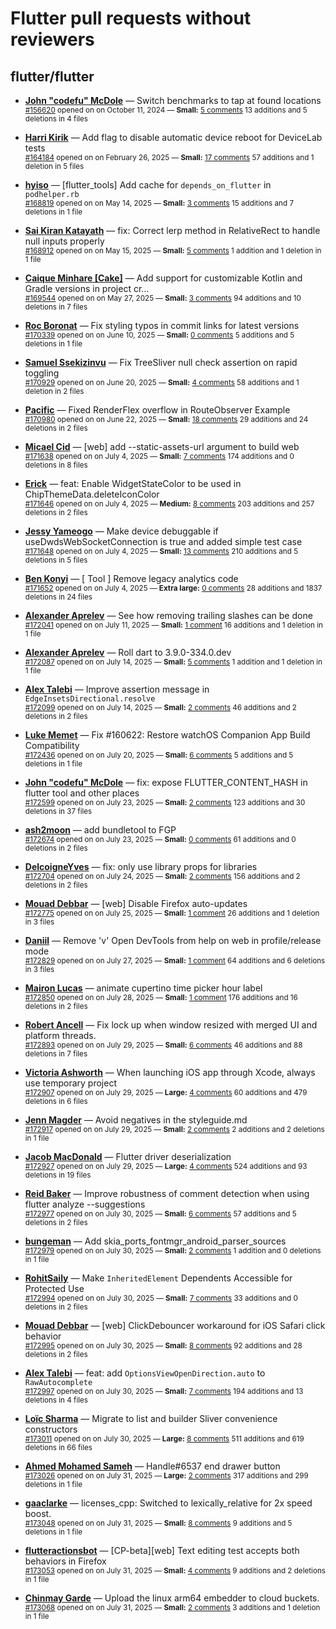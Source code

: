 # Flutter pull requests without reviewers

## flutter/flutter

* **[John "codefu" McDole](https://github.com/jtmcdole)** &mdash; Switch benchmarks to tap at found locations<br />
  <sub>[#156620](https://github.com/flutter/flutter/pull/156620) opened on on October 11, 2024 &mdash; **Small:** [5 comments](https://github.com/flutter/flutter/pull/156620) 13 additions and 5 deletions in 4 files</sub><br />

* **[Harri Kirik](https://github.com/harri35)** &mdash; Add flag to disable automatic device reboot for DeviceLab tests<br />
  <sub>[#164184](https://github.com/flutter/flutter/pull/164184) opened on on February 26, 2025 &mdash; **Small:** [17 comments](https://github.com/flutter/flutter/pull/164184) 57 additions and 1 deletion in 5 files</sub><br />

* **[hyiso](https://github.com/hyiso)** &mdash; [flutter_tools] Add cache for `depends_on_flutter` in `podhelper.rb`<br />
  <sub>[#168819](https://github.com/flutter/flutter/pull/168819) opened on on May 14, 2025 &mdash; **Small:** [3 comments](https://github.com/flutter/flutter/pull/168819) 15 additions and 7 deletions in 1 file</sub><br />

* **[Sai Kiran Katayath](https://github.com/Katayath-Sai-Kiran)** &mdash; fix: Correct lerp method in RelativeRect to handle null inputs properly<br />
  <sub>[#168912](https://github.com/flutter/flutter/pull/168912) opened on on May 15, 2025 &mdash; **Small:** [5 comments](https://github.com/flutter/flutter/pull/168912) 1 addition and 1 deletion in 1 file</sub><br />

* **[Caique Minhare [Cake]](https://github.com/ca-ke)** &mdash; Add support for customizable Kotlin and Gradle versions in project cr…<br />
  <sub>[#169544](https://github.com/flutter/flutter/pull/169544) opened on on May 27, 2025 &mdash; **Small:** [3 comments](https://github.com/flutter/flutter/pull/169544) 94 additions and 10 deletions in 7 files</sub><br />

* **[Roc Boronat](https://github.com/rocboronat)** &mdash; Fix styling typos in commit links for latest versions<br />
  <sub>[#170339](https://github.com/flutter/flutter/pull/170339) opened on on June 10, 2025 &mdash; **Small:** [0 comments](https://github.com/flutter/flutter/pull/170339) 5 additions and 5 deletions in 1 file</sub><br />

* **[Samuel Ssekizinvu](https://github.com/samuelkchris)** &mdash; Fix TreeSliver null check assertion on rapid toggling<br />
  <sub>[#170929](https://github.com/flutter/flutter/pull/170929) opened on on June 20, 2025 &mdash; **Small:** [4 comments](https://github.com/flutter/flutter/pull/170929) 58 additions and 1 deletion in 2 files</sub><br />

* **[Pacific](https://github.com/prash4931)** &mdash; Fixed RenderFlex overflow in RouteObserver Example<br />
  <sub>[#170980](https://github.com/flutter/flutter/pull/170980) opened on on June 22, 2025 &mdash; **Small:** [18 comments](https://github.com/flutter/flutter/pull/170980) 29 additions and 24 deletions in 2 files</sub><br />

* **[Micael Cid](https://github.com/micaelcid)** &mdash; [web] add --static-assets-url argument to build web<br />
  <sub>[#171638](https://github.com/flutter/flutter/pull/171638) opened on on July 4, 2025 &mdash; **Small:** [7 comments](https://github.com/flutter/flutter/pull/171638) 174 additions and 0 deletions in 8 files</sub><br />

* **[Erick](https://github.com/erickzanardo)** &mdash; feat: Enable WidgetStateColor to be used in ChipThemeData.deleteIconColor<br />
  <sub>[#171646](https://github.com/flutter/flutter/pull/171646) opened on on July 4, 2025 &mdash; **Medium:** [8 comments](https://github.com/flutter/flutter/pull/171646) 203 additions and 257 deletions in 2 files</sub><br />

* **[Jessy Yameogo](https://github.com/jyameo)** &mdash; Make device debuggable if useDwdsWebSocketConnection is true and added simple test case<br />
  <sub>[#171648](https://github.com/flutter/flutter/pull/171648) opened on on July 4, 2025 &mdash; **Small:** [13 comments](https://github.com/flutter/flutter/pull/171648) 210 additions and 5 deletions in 5 files</sub><br />

* **[Ben Konyi](https://github.com/bkonyi)** &mdash; [ Tool ] Remove legacy analytics code<br />
  <sub>[#171652](https://github.com/flutter/flutter/pull/171652) opened on on July 4, 2025 &mdash; **Extra large:** [0 comments](https://github.com/flutter/flutter/pull/171652) 28 additions and 1837 deletions in 24 files</sub><br />

* **[Alexander Aprelev](https://github.com/aam)** &mdash; See how removing trailing slashes can be done<br />
  <sub>[#172041](https://github.com/flutter/flutter/pull/172041) opened on on July 11, 2025 &mdash; **Small:** [1 comment](https://github.com/flutter/flutter/pull/172041) 16 additions and 1 deletion in 1 file</sub><br />

* **[Alexander Aprelev](https://github.com/aam)** &mdash; Roll dart to 3.9.0-334.0.dev<br />
  <sub>[#172087](https://github.com/flutter/flutter/pull/172087) opened on on July 14, 2025 &mdash; **Small:** [5 comments](https://github.com/flutter/flutter/pull/172087) 1 addition and 1 deletion in 1 file</sub><br />

* **[Alex Talebi](https://github.com/SalehTZ)** &mdash; Improve assertion message in `EdgeInsetsDirectional.resolve`<br />
  <sub>[#172099](https://github.com/flutter/flutter/pull/172099) opened on on July 14, 2025 &mdash; **Small:** [2 comments](https://github.com/flutter/flutter/pull/172099) 46 additions and 2 deletions in 2 files</sub><br />

* **[Luke Memet](https://github.com/lukemmtt)** &mdash; Fix #160622: Restore watchOS Companion App Build Compatibility<br />
  <sub>[#172436](https://github.com/flutter/flutter/pull/172436) opened on on July 20, 2025 &mdash; **Small:** [6 comments](https://github.com/flutter/flutter/pull/172436) 5 additions and 5 deletions in 1 file</sub><br />

* **[John "codefu" McDole](https://github.com/jtmcdole)** &mdash; fix: expose FLUTTER_CONTENT_HASH in flutter tool and other places<br />
  <sub>[#172599](https://github.com/flutter/flutter/pull/172599) opened on on July 23, 2025 &mdash; **Small:** [2 comments](https://github.com/flutter/flutter/pull/172599) 123 additions and 30 deletions in 37 files</sub><br />

* **[ash2moon](https://github.com/ash2moon)** &mdash; add bundletool to FGP<br />
  <sub>[#172674](https://github.com/flutter/flutter/pull/172674) opened on on July 23, 2025 &mdash; **Small:** [0 comments](https://github.com/flutter/flutter/pull/172674) 61 additions and 0 deletions in 2 files</sub><br />

* **[DelcoigneYves](https://github.com/DelcoigneYves)** &mdash; fix: only use library props for libraries<br />
  <sub>[#172704](https://github.com/flutter/flutter/pull/172704) opened on on July 24, 2025 &mdash; **Small:** [2 comments](https://github.com/flutter/flutter/pull/172704) 156 additions and 2 deletions in 2 files</sub><br />

* **[Mouad Debbar](https://github.com/mdebbar)** &mdash; [web] Disable Firefox auto-updates<br />
  <sub>[#172775](https://github.com/flutter/flutter/pull/172775) opened on on July 25, 2025 &mdash; **Small:** [1 comment](https://github.com/flutter/flutter/pull/172775) 26 additions and 1 deletion in 3 files</sub><br />

* **[Daniil](https://github.com/danwirele)** &mdash; Remove 'v' Open DevTools from help on web in profile/release mode<br />
  <sub>[#172829](https://github.com/flutter/flutter/pull/172829) opened on on July 27, 2025 &mdash; **Small:** [1 comment](https://github.com/flutter/flutter/pull/172829) 64 additions and 6 deletions in 3 files</sub><br />

* **[Mairon Lucas](https://github.com/MaironLucas)** &mdash; animate cupertino time picker hour label<br />
  <sub>[#172850](https://github.com/flutter/flutter/pull/172850) opened on on July 28, 2025 &mdash; **Small:** [1 comment](https://github.com/flutter/flutter/pull/172850) 176 additions and 16 deletions in 2 files</sub><br />

* **[Robert Ancell](https://github.com/robert-ancell)** &mdash; Fix lock up when window resized with merged UI and platform threads.<br />
  <sub>[#172893](https://github.com/flutter/flutter/pull/172893) opened on on July 29, 2025 &mdash; **Small:** [6 comments](https://github.com/flutter/flutter/pull/172893) 46 additions and 88 deletions in 7 files</sub><br />

* **[Victoria Ashworth](https://github.com/vashworth)** &mdash; When launching iOS app through Xcode, always use temporary project<br />
  <sub>[#172907](https://github.com/flutter/flutter/pull/172907) opened on on July 29, 2025 &mdash; **Large:** [4 comments](https://github.com/flutter/flutter/pull/172907) 60 additions and 479 deletions in 6 files</sub><br />

* **[Jenn Magder](https://github.com/jmagman)** &mdash; Avoid negatives in the styleguide.md<br />
  <sub>[#172917](https://github.com/flutter/flutter/pull/172917) opened on on July 29, 2025 &mdash; **Small:** [2 comments](https://github.com/flutter/flutter/pull/172917) 2 additions and 2 deletions in 1 file</sub><br />

* **[Jacob MacDonald](https://github.com/jakemac53)** &mdash; Flutter driver deserialization<br />
  <sub>[#172927](https://github.com/flutter/flutter/pull/172927) opened on on July 29, 2025 &mdash; **Large:** [4 comments](https://github.com/flutter/flutter/pull/172927) 524 additions and 93 deletions in 19 files</sub><br />

* **[Reid Baker](https://github.com/reidbaker)** &mdash; Improve robustness of comment detection when using flutter analyze --suggestions<br />
  <sub>[#172977](https://github.com/flutter/flutter/pull/172977) opened on on July 30, 2025 &mdash; **Small:** [6 comments](https://github.com/flutter/flutter/pull/172977) 57 additions and 5 deletions in 2 files</sub><br />

* **[bungeman](https://github.com/bungeman)** &mdash; Add skia_ports_fontmgr_android_parser_sources<br />
  <sub>[#172979](https://github.com/flutter/flutter/pull/172979) opened on on July 30, 2025 &mdash; **Small:** [2 comments](https://github.com/flutter/flutter/pull/172979) 1 addition and 0 deletions in 1 file</sub><br />

* **[RohitSaily](https://github.com/RohitSaily)** &mdash; Make `InheritedElement` Dependents Accessible for Protected Use<br />
  <sub>[#172994](https://github.com/flutter/flutter/pull/172994) opened on on July 30, 2025 &mdash; **Small:** [7 comments](https://github.com/flutter/flutter/pull/172994) 33 additions and 0 deletions in 2 files</sub><br />

* **[Mouad Debbar](https://github.com/mdebbar)** &mdash; [web] ClickDebouncer workaround for iOS Safari click behavior<br />
  <sub>[#172995](https://github.com/flutter/flutter/pull/172995) opened on on July 30, 2025 &mdash; **Small:** [8 comments](https://github.com/flutter/flutter/pull/172995) 92 additions and 28 deletions in 2 files</sub><br />

* **[Alex Talebi](https://github.com/SalehTZ)** &mdash; feat: add `OptionsViewOpenDirection.auto` to `RawAutocomplete`<br />
  <sub>[#172997](https://github.com/flutter/flutter/pull/172997) opened on on July 30, 2025 &mdash; **Small:** [7 comments](https://github.com/flutter/flutter/pull/172997) 194 additions and 13 deletions in 4 files</sub><br />

* **[Loïc Sharma](https://github.com/loic-sharma)** &mdash; Migrate to list and builder Sliver convenience constructors<br />
  <sub>[#173011](https://github.com/flutter/flutter/pull/173011) opened on on July 30, 2025 &mdash; **Large:** [8 comments](https://github.com/flutter/flutter/pull/173011) 511 additions and 619 deletions in 66 files</sub><br />

* **[Ahmed Mohamed Sameh](https://github.com/ahmedsameha1)** &mdash; Handle#6537 end drawer button<br />
  <sub>[#173026](https://github.com/flutter/flutter/pull/173026) opened on on July 31, 2025 &mdash; **Large:** [2 comments](https://github.com/flutter/flutter/pull/173026) 317 additions and 299 deletions in 1 file</sub><br />

* **[gaaclarke](https://github.com/gaaclarke)** &mdash; licenses_cpp: Switched to lexically_relative for 2x speed boost.<br />
  <sub>[#173048](https://github.com/flutter/flutter/pull/173048) opened on on July 31, 2025 &mdash; **Small:** [8 comments](https://github.com/flutter/flutter/pull/173048) 9 additions and 5 deletions in 1 file</sub><br />

* **[flutteractionsbot](https://github.com/flutteractionsbot)** &mdash; [CP-beta][web] Text editing test accepts both behaviors in Firefox<br />
  <sub>[#173053](https://github.com/flutter/flutter/pull/173053) opened on on July 31, 2025 &mdash; **Small:** [4 comments](https://github.com/flutter/flutter/pull/173053) 9 additions and 2 deletions in 1 file</sub><br />

* **[Chinmay Garde](https://github.com/chinmaygarde)** &mdash; Upload the linux arm64 embedder to cloud buckets.<br />
  <sub>[#173068](https://github.com/flutter/flutter/pull/173068) opened on on July 31, 2025 &mdash; **Small:** [2 comments](https://github.com/flutter/flutter/pull/173068) 3 additions and 1 deletion in 1 file</sub><br />

